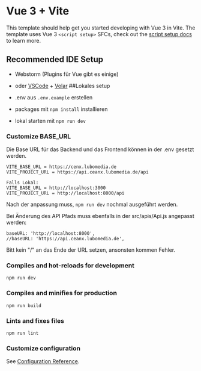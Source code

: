 # Vue 3 + Vite

This template should help get you started developing with Vue 3 in Vite. The template uses Vue 3 `<script setup>` SFCs, check out the [script setup docs](https://v3.vuejs.org/api/sfc-script-setup.html#sfc-script-setup) to learn more.

## Recommended IDE Setup

- Webstorm (Plugins für Vue gibt es einige)
- oder [VSCode](https://code.visualstudio.com/) + [Volar](https://marketplace.visualstudio.com/items?itemName=johnsoncodehk.volar)
##Lokales setup

- .env aus `.env.example` erstellen
- packages mit `npm install` installieren
- lokal starten mit `npm run dev`

### Customize BASE_URL
Die Base URL für das Backend und das Frontend können in der .env gesetzt werden.
```
VITE_BASE_URL = https://cenx.lubomedia.de
VITE_PROJECT_URL = https://api.ceanx.lubomedia.de/api

Falls Lokal:
VITE_BASE_URL = http://localhost:3000
VITE_PROJECT_URL = http://localhost:8000/api
```
Nach der anpassung muss, `npm run dev` nochmal ausgeführt werden.

Bei Änderung des API Pfads muss ebenfalls in der src/apis/Api.js angepasst werden:

```
baseURL: 'http://localhost:8000',
//baseURL: 'https://api.ceanx.lubomedia.de',

```
Bitt kein "/" an das Ende der URL setzen, ansonsten kommen Fehler.

### Compiles and hot-reloads for development
```
npm run dev
```

### Compiles and minifies for production
```
npm run build
```

### Lints and fixes files
```
npm run lint
```

### Customize configuration
See [Configuration Reference](https://cli.vuejs.org/config/).
